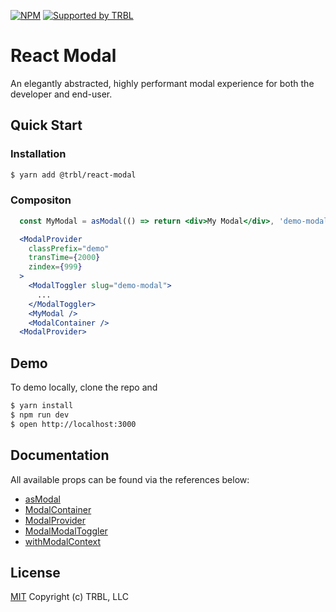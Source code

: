 [![NPM](https://img.shields.io/npm/v/@trbl/react-modal)](https://www.npmjs.com/@trbl/react-modal)
[![Supported by TRBL](https://img.shields.io/badge/supported_by-TRBL-black)](https://github.com/trbldesign)

# React Modal

An elegantly abstracted, highly performant modal experience for both the developer and end-user.

## Quick Start

### Installation

```bash
$ yarn add @trbl/react-modal
```

### Compositon

```jsx
  const MyModal = asModal(() => return <div>My Modal</div>, 'demo-modal');

  <ModalProvider
    classPrefix="demo"
    transTime={2000}
    zindex={999}
  >
    <ModalToggler slug="demo-modal">
      ...
    </ModalToggler>
    <MyModal />
    <ModalContainer />
  <ModalProvider>
```

## Demo

To demo locally, clone the repo and

```bash
$ yarn install
$ npm run dev
$ open http://localhost:3000
```

## Documentation

All available props can be found via the references below:

  - [asModal](/src/asModal/README.md)
  - [ModalContainer](/src/ModalContainer/README.md)
  - [ModalProvider](/src/ModalProvider/README.md)
  - [ModalModalToggler](/src/ModalToggler/README.md)
  - [withModalContext](/src/withModalContext/README.md)

## License

[MIT](https://github.com/trbldesign/react-modal/blob/master/LICENSE) Copyright (c) TRBL, LLC
